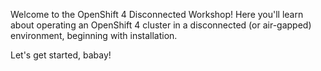 Welcome to the OpenShift 4 Disconnected Workshop! Here you'll learn about operating an OpenShift 4 cluster in a disconnected (or air-gapped) environment, beginning with installation.

Let's get started, babay!
